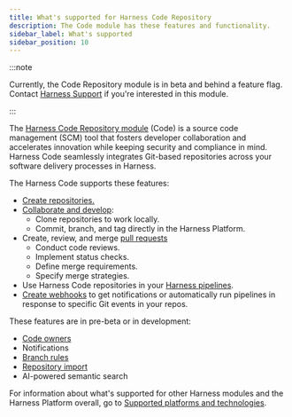 ```yaml
---
title: What's supported for Harness Code Repository
description: The Code module has these features and functionality.
sidebar_label: What's supported
sidebar_position: 10
---
```


:::note

Currently, the Code Repository module is in beta and behind a feature flag. Contact [Harness Support](mailto:support@harness.io) if you're interested in this module.

:::

The [Harness Code Repository module](/docs/code-repository/code-supported.md) (Code) is a source code management (SCM) tool that fosters developer collaboration and accelerates innovation while keeping security and compliance in mind. Harness Code seamlessly integrates Git-based repositories across your software delivery processes in Harness.

The Harness Code supports these features:

* [Create repositories.](./config-repos/create-repo.md)
* [Collaborate and develop](/docs/category/collaborate-and-develop):
   * Clone repositories to work locally.
   * Commit, branch, and tag directly in the Harness Platform.
* Create, review, and merge [pull requests](/docs/category/pull-requests)
   * Conduct code reviews.
   * Implement status checks.
   * Define merge requirements.
   * Specify merge strategies.
* Use Harness Code repositories in your [Harness pipelines](./pipelines/codebase-from-harness-code.md).
* [Create webhooks](./pipelines/webhooks.md) to get notifications or automatically run pipelines in response to specific Git events in your repos.

These features are in pre-beta or in development:

* [Code owners](./config-repos/protection-rules.md)
* Notifications
* [Branch rules](./config-repos/protection-rules.md)
* [Repository import](./config-repos/create-repo.md#import-a-repository)
* AI-powered semantic search <!-- keyword search, add to AIDA section of platform docs -->

For information about what's supported for other Harness modules and the Harness Platform overall, go to [Supported platforms and technologies](/docs/get-started/supported-platforms-and-technologies.md).
